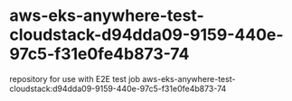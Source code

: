 # aws-eks-anywhere-test-cloudstack-d94dda09-9159-440e-97c5-f31e0fe4b873-74
repository for use with E2E test job aws-eks-anywhere-test-cloudstack:d94dda09-9159-440e-97c5-f31e0fe4b873-74
